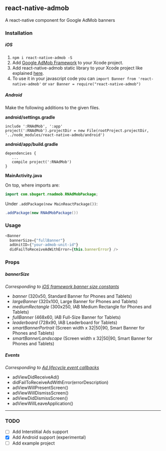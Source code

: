 ## react-native-admob

A react-native component for Google AdMob banners

### Installation

##### iOS

1. `npm i react-native-admob -S`
2. Add [Google AdMob Framework](https://developers.google.com/admob/ios/quick-start#manually_using_the_sdk_download) to your Xcode project.
3. Add react-native-admob static library to your Xcode project like explained [here](http://facebook.github.io/react-native/docs/linking-libraries-ios.html).
4. To use it in your javascript code you can `import Banner from 'react-native-admob'` or `var Banner = require("react-native-admob")`

##### Android

Make the following additions to the given files.

**android/settings.gradle**
```
include ':RNAdMob', ':app'
project(':RNAdMob').projectDir = new File(rootProject.projectDir, '../node_modules/react-native-admob/android')
```

**android/app/build.gradle**
```
dependencies {
   ...
   compile project(':RNAdMob')
}
```

**MainActivity.java**

On top, where imports are:
```java
import com.sbugert.rnadmob.RNAdMobPackage;
```

Under `.addPackage(new MainReactPackage())`:
```java
.addPackage(new RNAdMobPackage())
```

### Usage

```javascript
<Banner
  bannerSize={"fullBanner"}
  adUnitID={"your-admob-unit-id"}
  didFailToReceiveAdWithError={this.bannerError} />
```

### Props
##### bannerSize
*Corresponding to [iOS framework banner size constants](https://developers.google.com/admob/ios/banner)*

* *banner* (320x50, Standard Banner for Phones and Tablets)
* *largeBanner* (320x100, Large Banner for Phones and Tablets)
* *mediumRectangle* (300x250, IAB Medium Rectangle for Phones and Tablets)
* *fullBanner* (468x60, IAB Full-Size Banner for Tablets)
* *leaderboard* (728x90, IAB Leaderboard for Tablets)
* *smartBannerPortrait* (Screen width x 32|50|90, Smart Banner for Phones and Tablets)
* *smartBannerLandscape* (Screen width x 32|50|90, Smart Banner for Phones and Tablets)

##### Events
*Corresponding to [Ad lifecycle event callbacks](https://developers.google.com/admob/ios/banner)*

* adViewDidReceiveAd()
* didFailToReceiveAdWithError(errorDescription)
* adViewWillPresentScreen()
* adViewWillDismissScreen()
* adViewDidDismissScreen()
* adViewWillLeaveApplication()


---

### TODO
- [ ] Add Interstitial Ads support
- [x] Add Android support (experimental)
- [ ] Add example project
